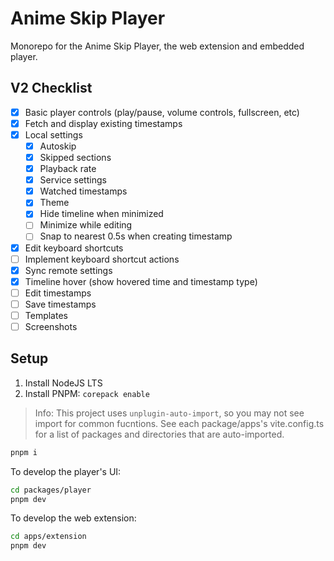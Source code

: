 # Anime Skip Player

Monorepo for the Anime Skip Player, the web extension and embedded player.

## V2 Checklist

- [x] Basic player controls (play/pause, volume controls, fullscreen, etc)
- [x] Fetch and display existing timestamps
- [x] Local settings
  - [x] Autoskip
  - [x] Skipped sections
  - [x] Playback rate
  - [x] Service settings
  - [x] Watched timestamps
  - [x] Theme
  - [x] Hide timeline when minimized
  - [ ] Minimize while editing
  - [ ] Snap to nearest 0.5s when creating timestamp
- [x] Edit keyboard shortcuts
- [ ] Implement keyboard shortcut actions
- [x] Sync remote settings
- [x] Timeline hover (show hovered time and timestamp type)
- [ ] Edit timestamps
- [ ] Save timestamps
- [ ] Templates
- [ ] Screenshots

## Setup

1. Install NodeJS LTS
2. Install PNPM: `corepack enable`

> Info: This project uses `unplugin-auto-import`, so you may not see import for common fucntions. See each package/apps's vite.config.ts for a list of packages and directories that are auto-imported.

```sh
pnpm i
```

To develop the player's UI:

```sh
cd packages/player
pnpm dev
```

To develop the web extension:

```sh
cd apps/extension
pnpm dev
```
